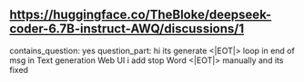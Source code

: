 ## https://huggingface.co/TheBloke/deepseek-coder-6.7B-instruct-AWQ/discussions/1

contains_question: yes
question_part: hi its generate <|EOT|>  loop in end of msg   in Text generation Web UI  i add stop Word <|EOT|>  manually and its fixed